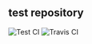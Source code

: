 ## test repository

![Test CI](https://github.com/vsafonkin/test-repo/workflows/Test%20CI/badge.svg?branch=master)
![Travis CI](https://travis-ci.com/vsafonkin/test-repo.svg?branch=master)
